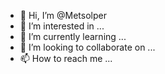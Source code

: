 - 👋 Hi, I’m @Metsolper
- 👀 I’m interested in ...
- 🌱 I’m currently learning ...
- 💞️ I’m looking to collaborate on ...
- 📫 How to reach me ...

<!---
Metsolper/Metsolper is a ✨ special ✨ repository because its `README.md` (this file) appears on your GitHub profile.
You can click the Preview link to take a look at your changes.
--->
